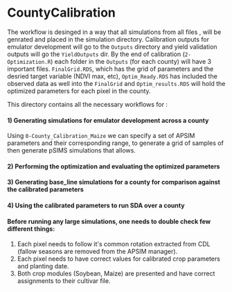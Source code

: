# CountyCalibration

The workflow is desinged in a way that all simulations from all files , will be genrated and placed in the simulation directory. Calibration outputs for emulator development will go to the `Outputs` directory and yield validation outputs will go the `YieldOutputs` dir. By the end of calibration (`2-Optimization.R`) each folder in the `Outputs` (for each county) will have 3 important files. `FinalGrid.RDS`, which has the grid of parameters and the desried target variable (NDVI max, etc), `Optim_Ready.RDS` has included the observed data as well into the `FinalGrid` and `Optim_results.RDS` will hold the optimized parameters for each pixel in the county. 

This directory contains all the necessary workflows for :
#### 1) Generating simulations for emulator development across a county 
Using `0-County_Calibration_Maize` we can specify a set of APSIM parameters and their corresponding range, to generate a grid of samples of then generate pSIMS simulations that allows.

#### 2) Performing the optimization and evaluating the optimized parameters 
#### 3) Generating base_line simulations for a county for comparison against the calibrated parameters 
#### 4) Using the calibrated parameters to run SDA over a county


#### Before running any large simulations, one needs to double check few different things:
1) Each pixel needs to follow it's common rotation extracted from CDL (fallow seasons are removed from the APSIM manager). 
2) Each pixel needs to have correct values for calibrated crop parameters and planting date.
3) Both crop modules (Soybean, Maize) are presented and have correct assignments to their cultivar file.
